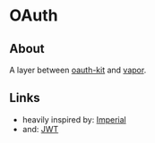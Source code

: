 # OAuth


## About
A layer between [oauth-kit](https://github.com/bwdmr/oauth-kit) and [vapor](https://github.com/vapor/vapor).


## Links
- heavily inspired by: [Imperial](https://github.com/vapor-community/Imperial)
- and: [JWT](https://github.com/vapor/jwt)
